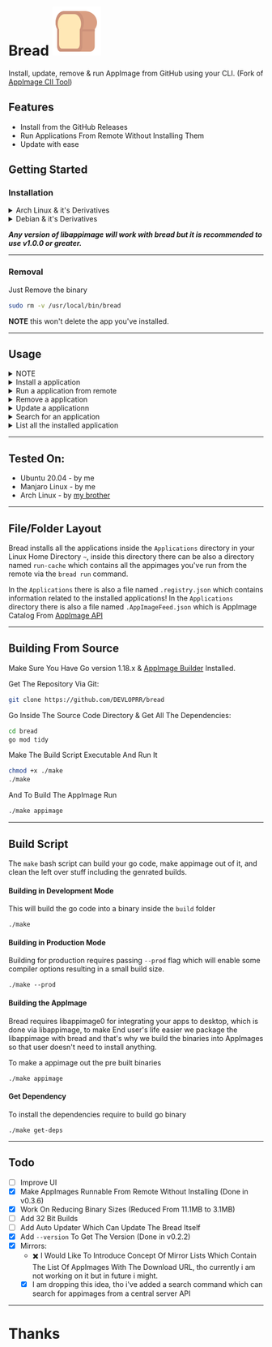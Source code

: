 
# Bread ![:bread:](./.github/bread.svg)

Install, update, remove & run AppImage from GitHub using your CLI. (Fork of [AppImage ClI Tool](https://github.com/AppImageCrafters/appimage-cli-tool))

## Features
- Install from the GitHub Releases
- Run Applications From Remote Without Installing Them
- Update with ease

## Getting Started

### Installation

<details>
  <summary>Arch Linux & it's Derivatives</summary>
  <br>
  <p>you can use this step if your distribution does provide <code>libappimage</code> v1.0.0 or greater, which is the case on Arch Linux & it's Derivatives, kaOS, KDE Neon, Parabola Linux</p>
  <p>install <code>libappimage</code> dependency</p>
  <pre><code>pacman -S libappimage</code></pre>
  <p>then install bread</p>
  <pre><code>sudo curl -L https://github.com/DEVLOPRR/bread/releases/download/v0.4.4/bread-0.4.4-x86_64 -o /usr/local/bin/bread && sudo chmod +x /usr/local/bin/bread</code></pre>
</details>

<details>
  <summary>Debian & it's Derivatives</summary>
  <br>
  <p>you can use this step if your distribution doesn't provide <code>libappimage</code> v1.0.0 or greater, which is the case on Debian & it's derivatives</p>
  <p>get the appimage containing <code>libappimage</code> v1.0.3</p>
  <pre><code>sudo curl -L https://github.com/DEVLOPRR/bread/releases/download/v0.4.4/bread-0.4.4-x86_64.AppImage -o /usr/local/bin/bread && sudo chmod +x /usr/local/bin/bread</code></pre>
</details>

***Any version of libappimage will work with bread but it is recommended to use v1.0.0 or greater.***

---

### Removal

Just Remove the binary
```bash
sudo rm -v /usr/local/bin/bread
```

**NOTE** this won't delete the app you've installed.

---

## Usage

<details>
  <summary>NOTE</summary>
  <br>
  <p>Often there are many times when the GitHub user and repo both are same, for example <a href="https://github.com/LibreSprite/LibreSprite" target="_blank">libresprite</a>, so in this case you can just specify single name like this <code>bread install libresprite</code>, this works with all the commands</p>
</details>

<details>
  <summary>Install a application</summary>
  <br>
  <p>To install an Application from GitHub you can use the install command where user is the github repo owner and repo is the repository name</p>
  <pre><code>bread install user/repo</code></pre>
  <p>To install an application from a different Tag name you can specify the tag name too</p>
  <pre><code>bread install user/repo tagname</code></pre>
</details>

<details>
  <summary>Run a application from remote</summary>
  <br>
  <p>If you want to run a application from remote without installing it you can use the run command</p>
  <pre><code>bread run user/repo</code></pre>
  <p>You can pass CLI arguments to the application too like this</p>
  <pre><code>bread run user/repo -- --arg1 --arg2</code></pre>
  <p>You can clear the download cache using clean command <code>bread clean</code>, Since all the applications you run from remote are cached so that it isn't downloaded everytime</p>
</details>

<details>
  <summary>Remove a application</summary>
  <br>
  <p>you can remove a installed application using the remove command</p>
  <pre><code>bread remove user/repo</code></pre>
</details>

<details>
  <summary>Update a applicationn</summary>
  <br>
  <p>You can update a application using the update command</p>
  <pre><code>bread update user/repo</code></pre>

  <p>if you just want to check if update is available you can use the <code>--check</code> flag</p>
  <pre><code>bread update user/repo --check</code></pre>

  <p>if you want to update all the applications you can use the <code>--all</code> flag</p>
  <pre><code>bread update --all</code></pre>

  <p>the <code>--check</code> & <code>--all</code> flag can be used together</p>
  <pre><code>bread update --all --check</code></pre>
</details>

<details>
  <summary>Search for an application</summary>
  <br>
  <p>You can search for a application from the <a href="https://appimage.github.io">AppImage</a> API</p>
  <pre><code>bread search "Your search text"</code></pre>
</details>

<details>
  <summary>List all the installed application</summary>
  <br>
  <p>You can list all the installed applications using list command</p>
  <pre><code>bread list</code></pre>
</details>

---

## Tested On:
- Ubuntu 20.04 - by me
- Manjaro Linux - by me
- Arch Linux - by [my brother](https://github.com/idno34)

---

## File/Folder Layout
Bread installs all the applications inside the `Applications` directory in your Linux Home Directory `~`, inside this directory there can be also a directory named `run-cache` which contains all the appimages you've run from the remote via the `bread run` command.

In the `Applications` there is also a file named `.registry.json` which contains information related to the installed applications!
In the `Applications` directory there is also a file named `.AppImageFeed.json` which is AppImage Catalog From [AppImage API](https://appimage.github.io/feed.json)

---

## Building From Source

Make Sure You Have Go version 1.18.x & [AppImage Builder](https://appimage-builder.readthedocs.io/en/latest/) Installed.

Get The Repository Via Git:

```bash
git clone https://github.com/DEVLOPRR/bread
```

Go Inside The Source Code Directory & Get All The Dependencies:

```bash
cd bread
go mod tidy
```

Make The Build Script Executable And Run It

```bash
chmod +x ./make
./make
```

And To Build The AppImage Run

```bash
./make appimage
```

---
## Build Script
The `make` bash script can build your go code, make appimage out of it, and clean the left over stuff including the genrated builds.

#### Building in Development Mode
This will build the go code into a binary inside the `build` folder
```
./make
```

#### Building in Production Mode
Building for production requires passing `--prod` flag which will enable some compiler options resulting in a small build size.
```
./make --prod
```

#### Building the AppImage
Bread requires libappimage0 for integrating your apps to desktop, which is done via libappimage, to make End user's life easier we package the libappimage with bread and that's why we build the binaries into AppImages so that user doesn't need to install anything.

To make a appimage out the pre built binaries
```
./make appimage
```

#### Get Dependency
To install the dependencies require to build go binary
```
./make get-deps
```

---

## Todo
- [ ] Improve UI
- [x] Make AppImages Runnable From Remote Without Installing (Done in v0.3.6)
- [x] Work On Reducing Binary Sizes (Reduced From 11.1MB to 3.1MB)
- [ ] Add 32 Bit Builds
- [ ] Add Auto Updater Which Can Update The Bread Itself
- [x] Add `--version` To Get The Version (Done in v0.2.2)
- [x] Mirrors:
  - :heavy_multiplication_x: I Would Like To Introduce Concept Of Mirror Lists Which Contain The List Of AppImages With The Download URL, tho currently i am not working on it but in future i might.
  - [x] I am dropping this idea, tho i've added a search command which can search for appimages from a central server API

---

# Thanks
